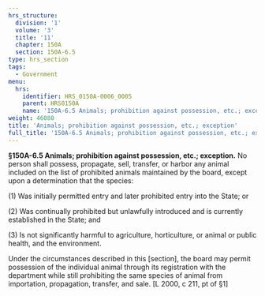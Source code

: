 ```yaml
---
hrs_structure:
  division: '1'
  volume: '3'
  title: '11'
  chapter: 150A
  section: 150A-6.5
type: hrs_section
tags:
  - Government
menu:
  hrs:
    identifier: HRS_0150A-0006_0005
    parent: HRS0150A
    name: '150A-6.5 Animals; prohibition against possession, etc.; exception'
weight: 46080
title: 'Animals; prohibition against possession, etc.; exception'
full_title: '150A-6.5 Animals; prohibition against possession, etc.; exception'
---
```

**§150A-6.5 Animals; prohibition against possession, etc.; exception.** No person shall possess, propagate, sell, transfer, or harbor any animal included on the list of prohibited animals maintained by the board, except upon a determination that the species:

(1) Was initially permitted entry and later prohibited entry into the State; or

(2) Was continually prohibited but unlawfully introduced and is currently established in the State; and

(3) Is not significantly harmful to agriculture, horticulture, or animal or public health, and the environment.

Under the circumstances described in this [section], the board may permit possession of the individual animal through its registration with the department while still prohibiting the same species of animal from importation, propagation, transfer, and sale. [L 2000, c 211, pt of §1]
